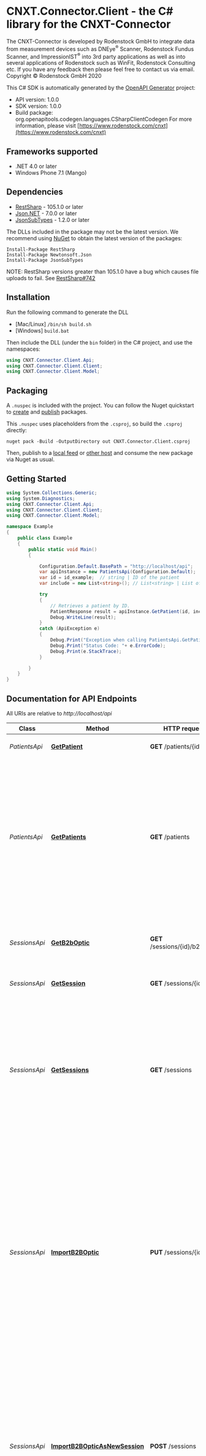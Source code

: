 # CNXT.Connector.Client - the C# library for the CNXT-Connector

The CNXT-Connector is developed by Rodenstock GmbH to integrate data from measurement devices such as DNEye<sup>®</sup> Scanner, Rodenstock Fundus Scanner, and ImpressionIST<sup>®</sup> into 3rd party applications as well as into several applications of Rodenstock such as WinFit, Rodenstock Consulting etc. If you have any feedback then please feel free to contact us via email. Copyright © Rodenstock GmbH 2020

This C# SDK is automatically generated by the [OpenAPI Generator](https://openapi-generator.tech) project:

- API version: 1.0.0
- SDK version: 1.0.0
- Build package: org.openapitools.codegen.languages.CSharpClientCodegen
    For more information, please visit [https://www.rodenstock.com/cnxt](https://www.rodenstock.com/cnxt)

## Frameworks supported


- .NET 4.0 or later
- Windows Phone 7.1 (Mango)

## Dependencies


- [RestSharp](https://www.nuget.org/packages/RestSharp) - 105.1.0 or later
- [Json.NET](https://www.nuget.org/packages/Newtonsoft.Json/) - 7.0.0 or later
- [JsonSubTypes](https://www.nuget.org/packages/JsonSubTypes/) - 1.2.0 or later

The DLLs included in the package may not be the latest version. We recommend using [NuGet](https://docs.nuget.org/consume/installing-nuget) to obtain the latest version of the packages:

```
Install-Package RestSharp
Install-Package Newtonsoft.Json
Install-Package JsonSubTypes
```

NOTE: RestSharp versions greater than 105.1.0 have a bug which causes file uploads to fail. See [RestSharp#742](https://github.com/restsharp/RestSharp/issues/742)

## Installation

Run the following command to generate the DLL

- [Mac/Linux] `/bin/sh build.sh`
- [Windows] `build.bat`

Then include the DLL (under the `bin` folder) in the C# project, and use the namespaces:

```csharp
using CNXT.Connector.Client.Api;
using CNXT.Connector.Client.Client;
using CNXT.Connector.Client.Model;

```


## Packaging

A `.nuspec` is included with the project. You can follow the Nuget quickstart to [create](https://docs.microsoft.com/en-us/nuget/quickstart/create-and-publish-a-package#create-the-package) and [publish](https://docs.microsoft.com/en-us/nuget/quickstart/create-and-publish-a-package#publish-the-package) packages.

This `.nuspec` uses placeholders from the `.csproj`, so build the `.csproj` directly:

```
nuget pack -Build -OutputDirectory out CNXT.Connector.Client.csproj
```

Then, publish to a [local feed](https://docs.microsoft.com/en-us/nuget/hosting-packages/local-feeds) or [other host](https://docs.microsoft.com/en-us/nuget/hosting-packages/overview) and consume the new package via Nuget as usual.


## Getting Started

```csharp
using System.Collections.Generic;
using System.Diagnostics;
using CNXT.Connector.Client.Api;
using CNXT.Connector.Client.Client;
using CNXT.Connector.Client.Model;

namespace Example
{
    public class Example
    {
        public static void Main()
        {

            Configuration.Default.BasePath = "http://localhost/api";
            var apiInstance = new PatientsApi(Configuration.Default);
            var id = id_example;  // string | ID of the patient
            var include = new List<string>(); // List<string> | List of related resources for including relationships directly into patient such as Session   (Supported values: session) (optional) 

            try
            {
                // Retrieves a patient by ID.
                PatientResponse result = apiInstance.GetPatient(id, include);
                Debug.WriteLine(result);
            }
            catch (ApiException e)
            {
                Debug.Print("Exception when calling PatientsApi.GetPatient: " + e.Message );
                Debug.Print("Status Code: "+ e.ErrorCode);
                Debug.Print(e.StackTrace);
            }

        }
    }
}
```

## Documentation for API Endpoints

All URIs are relative to *http://localhost/api*

Class | Method | HTTP request | Description
------------ | ------------- | ------------- | -------------
*PatientsApi* | [**GetPatient**](docs/PatientsApi.md#getpatient) | **GET** /patients/{id} | Retrieves a patient by ID.
*PatientsApi* | [**GetPatients**](docs/PatientsApi.md#getpatients) | **GET** /patients | Retrieves a list of patients. The endpoint implements pagination by using links. Additionally, it is possible to filter by field names such as lastName, firstName, createdAfter, updatedAfter or to sort ascending or descending.
*SessionsApi* | [**GetB2bOptic**](docs/SessionsApi.md#getb2boptic) | **GET** /sessions/{id}/b2boptic | Retrieves a session by ID represented as B2BOptic XML document.
*SessionsApi* | [**GetSession**](docs/SessionsApi.md#getsession) | **GET** /sessions/{id} | Retrieves a session by ID.
*SessionsApi* | [**GetSessions**](docs/SessionsApi.md#getsessions) | **GET** /sessions | Retrieves a list of sessions. This endpoint implements pagination by using links. Additionally, it is possible to filter by field names such as createdAfter, updatedAfter or to sort ascending or descending.
*SessionsApi* | [**ImportB2BOptic**](docs/SessionsApi.md#importb2boptic) | **PUT** /sessions/{id} | Imports a B2BOptic XML document defined by the session ID. This B2BOptic XML document is assigned to an existing session via the defined session ID or assigned to this patient as a new session via the specified id of the session and specified first name, last name, or date of birth of the patient.
*SessionsApi* | [**ImportB2BOpticAsNewSession**](docs/SessionsApi.md#importb2bopticasnewsession) | **POST** /sessions | Imports a B2BOptic XML document as a new session, which is assigned to an existing patient via Patient id. If the patient does not exist with the given patient id, a new patient is created and the new session is associated accordingly.


## Documentation for Models

 - [Model.B2BOptic](docs/B2BOptic.md)
 - [Model.PageInfo](docs/PageInfo.md)
 - [Model.PaginationLink](docs/PaginationLink.md)
 - [Model.PaginationLinkNext](docs/PaginationLinkNext.md)
 - [Model.Patient](docs/Patient.md)
 - [Model.PatientFilter](docs/PatientFilter.md)
 - [Model.PatientLink](docs/PatientLink.md)
 - [Model.PatientLinkPatient](docs/PatientLinkPatient.md)
 - [Model.PatientLinkSelf](docs/PatientLinkSelf.md)
 - [Model.PatientResponse](docs/PatientResponse.md)
 - [Model.PatientResponseAllOf](docs/PatientResponseAllOf.md)
 - [Model.PatientsResponse](docs/PatientsResponse.md)
 - [Model.Session](docs/Session.md)
 - [Model.SessionFilter](docs/SessionFilter.md)
 - [Model.SessionLink](docs/SessionLink.md)
 - [Model.SessionLinkB2bOptic](docs/SessionLinkB2bOptic.md)
 - [Model.SessionLinkPatient](docs/SessionLinkPatient.md)
 - [Model.SessionLinkSession](docs/SessionLinkSession.md)
 - [Model.SessionResponse](docs/SessionResponse.md)
 - [Model.SessionResponseAllOf](docs/SessionResponseAllOf.md)
 - [Model.SessionState](docs/SessionState.md)
 - [Model.SessionsResponse](docs/SessionsResponse.md)


## Documentation for Authorization

All endpoints do not require authorization.
